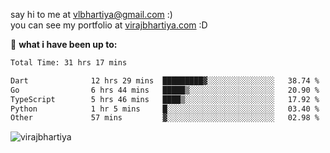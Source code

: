 say hi to me at [vlbhartiya@gmail.com](mailto:vlbhartiya@gmail.com) :)<br/>
you can see my portfolio at [virajbhartiya.com](https://virajbhartiya.com) :D<br/>


🚀 **what i have been up to:**

<!--START_SECTION:waka-->

```txt
Total Time: 31 hrs 17 mins

Dart              12 hrs 29 mins  █████████▓░░░░░░░░░░░░░░░   38.74 %
Go                6 hrs 44 mins   █████▒░░░░░░░░░░░░░░░░░░░   20.90 %
TypeScript        5 hrs 46 mins   ████▒░░░░░░░░░░░░░░░░░░░░   17.92 %
Python            1 hr 5 mins     █░░░░░░░░░░░░░░░░░░░░░░░░   03.40 %
Other             57 mins         ▓░░░░░░░░░░░░░░░░░░░░░░░░   02.98 %
```

<!--END_SECTION:waka-->

<p align="left"> <img src="https://komarev.com/ghpvc/?username=virajbhartiya&color=blue" alt="virajbhartiya" /> </p>
